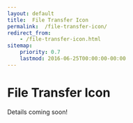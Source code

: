 ```yaml
---
layout: default
title:  File Transfer Icon
permalink:  /file-transfer-icon/
redirect_from: 
    - /file-transfer-icon.html
sitemap: 
    priority: 0.7
    lastmod: 2016-06-25T00:00:00-00:00
---
```

# <i class=fa fa-circle></i> File Transfer Icon
Details coming soon!

